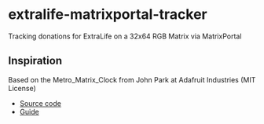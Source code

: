 # extralife-matrixportal-tracker
Tracking donations for ExtraLife on a 32x64 RGB Matrix via MatrixPortal

## Inspiration

Based on the Metro_Matrix_Clock from John Park at Adafruit Industries (MIT License)
 - [Source code](https://github.com/adafruit/Adafruit_Learning_System_Guides/blob/main/Metro_Matrix_Clock/code.py)
 - [Guide](https://learn.adafruit.com/network-connected-metro-rgb-matrix-clock/overview)
